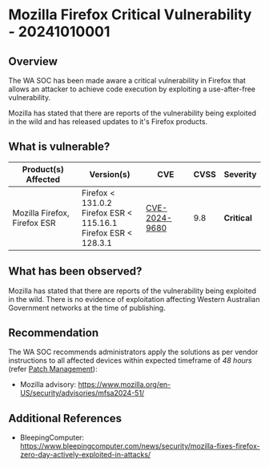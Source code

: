 # Mozilla Firefox Critical Vulnerability - 20241010001

## Overview

The WA SOC has been made aware a critical vulnerability in Firefox that allows an attacker to achieve code execution by exploiting a use-after-free vulnerability.

Mozilla has stated that there are reports of the vulnerability being exploited in the wild and has released updates to it's Firefox products.

## What is vulnerable?

| Product(s) Affected          | Version(s)                                                                  | CVE                                                             | CVSS | Severity     |
| ---------------------------- | --------------------------------------------------------------------------- | --------------------------------------------------------------- | ---- | ------------ |
| Mozilla Firefox, Firefox ESR | Firefox < 131.0.2 <br> Firefox ESR < 115.16.1 <br> Firefox ESR < 128.3.1 | [CVE-2024-9680](https://nvd.nist.gov/vuln/detail/CVE-2024-9680) | 9.8  | **Critical** |

## What has been observed?

Mozilla has stated that there are reports of the vulnerability being exploited in the wild. There is no evidence of exploitation affecting Western Australian Government networks at the time of publishing.

## Recommendation

The WA SOC recommends administrators apply the solutions as per vendor instructions to all affected devices within expected timeframe of *48 hours* (refer [Patch Management](../guidelines/patch-management.md)):

- Mozilla advisory: <https://www.mozilla.org/en-US/security/advisories/mfsa2024-51/>

## Additional References

- BleepingComputer: <https://www.bleepingcomputer.com/news/security/mozilla-fixes-firefox-zero-day-actively-exploited-in-attacks/>
